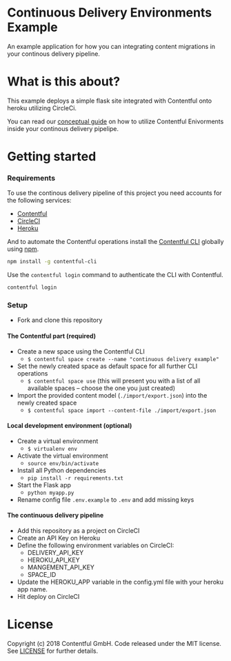 Continuous Delivery Environments Example
=====

An example application for how you can integrating content migrations in your continous delivery pipeline.

What is this about?
=====

This example deploys a simple flask site integrated with Contentful onto heroku utilizing CircleCi.

You can read our [conceptual guide](https://www.contentful.com/developers/docs/concepts/deployment-pipeline/) on how to utilize Contentful Enivorments inside your continous delivery pipelipe.

Getting started
=====

### Requirements

To use the continous delivery pipeline of this project you need accounts for the following services:

- [Contentful](https://www.contentful.com)
- [CircleCI](https://circleci.com/)
- [Heroku](https://www.heroku.com/)

And to automate the Contentful operations install the [Contentful CLI](https://github.com/contentful/contentful-cli/) globally using [npm]().

```bash
npm install -g contentful-cli
```

Use the `contentful login` command to authenticate the CLI with Contentful.

```bash
contentful login
```

### Setup

* Fork and clone this repository

#### The Contentful part (required)

* Create a new space using the Contentful CLI
  * `$ contentful space create --name "continuous delivery example"`
* Set the newly created space as default space for all further CLI operations
  * `$ contentful space use` (this will present you with a list of all available spaces – choose the one you just created)
* Import the provided content model (`./import/export.json`) into the newly created space
  * `$ contentful space import --content-file ./import/export.json`

#### Local development environment (optional)

* Create a virtual environment
  * `$ virtualenv env`
* Activate the virtual environment
  * `source env/bin/activate`
* Install all Python dependencies
  * `pip install -r requirements.txt`
* Start the Flask app
  * `python myapp.py`
* Rename config file `.env.example` to `.env` and add missing keys

#### The continuous delivery pipeline

* Add this repository as a project on CircleCI
* Create an API Key on Heroku
* Define the following environment variables on CircleCI:
  * DELIVERY_API_KEY
  * HEROKU_API_KEY
  * MANGEMENT_API_KEY
  * SPACE_ID
* Update the HEROKU_APP variable in the config.yml file with your heroku app name.
* Hit deploy on CircleCI

License
=======

Copyright (c) 2018 Contentful GmbH. Code released under the MIT license. See [LICENSE](LICENSE) for further details.
